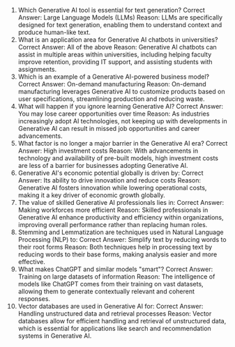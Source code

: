 1. Which Generative AI tool is essential for text generation?
Correct Answer: Large Language Models (LLMs)
Reason: LLMs are specifically designed for text generation, enabling them to understand context and produce human-like text.
2. What is an application area for Generative AI chatbots in universities?
Correct Answer: All of the above
Reason: Generative AI chatbots can assist in multiple areas within universities, including helping faculty improve retention, providing IT support, and assisting students with assignments.
3. Which is an example of a Generative AI-powered business model?
Correct Answer: On-demand manufacturing
Reason: On-demand manufacturing leverages Generative AI to customize products based on user specifications, streamlining production and reducing waste.
4. What will happen if you ignore learning Generative AI?
Correct Answer: You may lose career opportunities over time
Reason: As industries increasingly adopt AI technologies, not keeping up with developments in Generative AI can result in missed job opportunities and career advancements.
5. What factor is no longer a major barrier in the Generative AI era?
Correct Answer: High investment costs
Reason: With advancements in technology and availability of pre-built models, high investment costs are less of a barrier for businesses adopting Generative AI.
6. Generative AI's economic potential globally is driven by:
Correct Answer: Its ability to drive innovation and reduce costs
Reason: Generative AI fosters innovation while lowering operational costs, making it a key driver of economic growth globally.
7. The value of skilled Generative AI professionals lies in:
Correct Answer: Making workforces more efficient
Reason: Skilled professionals in Generative AI enhance productivity and efficiency within organizations, improving overall performance rather than replacing human roles.
8. Stemming and Lemmatization are techniques used in Natural Language Processing (NLP) to:
Correct Answer: Simplify text by reducing words to their root forms
Reason: Both techniques help in processing text by reducing words to their base forms, making analysis easier and more effective.
9. What makes ChatGPT and similar models "smart"?
Correct Answer: Training on large datasets of information
Reason: The intelligence of models like ChatGPT comes from their training on vast datasets, allowing them to generate contextually relevant and coherent responses.
10. Vector databases are used in Generative AI for:
Correct Answer: Handling unstructured data and retrieval processes
Reason: Vector databases allow for efficient handling and retrieval of unstructured data, which is essential for applications like search and recommendation systems in Generative AI.